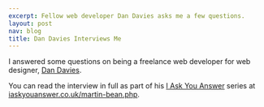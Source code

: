 ```yaml
---
excerpt: Fellow web developer Dan Davies asks me a few questions.
layout: post
nav: blog
title: Dan Davies Interviews Me
---
```

<p class="lead">I answered some questions on being a freelance web developer for web designer, <a href="http://www.dan-davies.co.uk/" rel="external">Dan Davies</a>.</p>

You can read the interview in full as part of his [I Ask You Answer](http://iaskyouanswer.co.uk/) series at [iaskyouanswer.co.uk/martin-bean.php](http://iaskyouanswer.co.uk/martin-bean.php).
